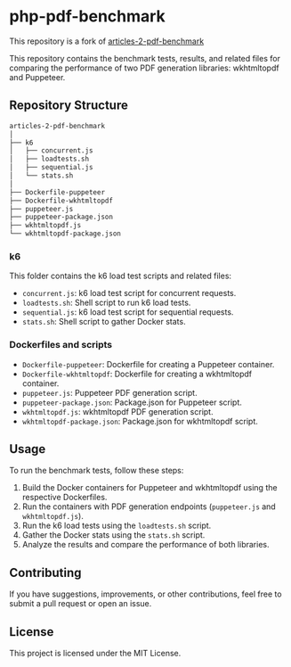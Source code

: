 # php-pdf-benchmark

This repository is a fork of [articles-2-pdf-benchmark](https://github.com/Kyotu-Technology/kyotu/tree/main/articles/2-pdf-benchmark)

This repository contains the benchmark tests, results, and related files for comparing the performance of two PDF generation libraries: wkhtmltopdf and Puppeteer.

## Repository Structure

```bash
articles-2-pdf-benchmark
│
├── k6
│   ├── concurrent.js
│   ├── loadtests.sh
│   ├── sequential.js
│   └── stats.sh
│
├── Dockerfile-puppeteer
├── Dockerfile-wkhtmltopdf
├── puppeteer.js
├── puppeteer-package.json
├── wkhtmltopdf.js
└── wkhtmltopdf-package.json
```


### k6
This folder contains the k6 load test scripts and related files:

- `concurrent.js`: k6 load test script for concurrent requests.
- `loadtests.sh`: Shell script to run k6 load tests.
- `sequential.js`: k6 load test script for sequential requests.
- `stats.sh`: Shell script to gather Docker stats. 
 
### Dockerfiles and scripts
- `Dockerfile-puppeteer`: Dockerfile for creating a Puppeteer container.
- `Dockerfile-wkhtmltopdf`: Dockerfile for creating a wkhtmltopdf container.
- `puppeteer.js`: Puppeteer PDF generation script.
- `puppeteer-package.json`: Package.json for Puppeteer script.
- `wkhtmltopdf.js`: wkhtmltopdf PDF generation script.
- `wkhtmltopdf-package.json`: Package.json for wkhtmltopdf script.

## Usage
To run the benchmark tests, follow these steps:

1. Build the Docker containers for Puppeteer and wkhtmltopdf using the respective Dockerfiles.
2. Run the containers with PDF generation endpoints (`puppeteer.js` and `wkhtmltopdf.js`).
3. Run the k6 load tests using the `loadtests.sh` script.
4. Gather the Docker stats using the `stats.sh` script.
5. Analyze the results and compare the performance of both libraries.

## Contributing
If you have suggestions, improvements, or other contributions, feel free to submit a pull request or open an issue.

## License
This project is licensed under the MIT License.
